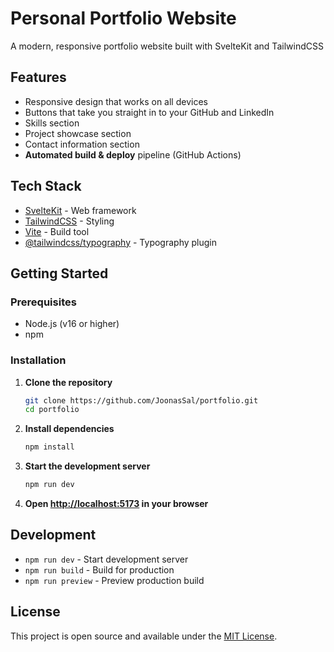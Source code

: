 # Personal Portfolio Website

A modern, responsive portfolio website built with SvelteKit and TailwindCSS

## Features

- Responsive design that works on all devices
- Buttons that take you straight in to your GitHub and LinkedIn
- Skills section
- Project showcase section
- Contact information section
- **Automated build & deploy** pipeline (GitHub Actions)

## Tech Stack

- [SvelteKit](https://kit.svelte.dev/) - Web framework
- [TailwindCSS](https://tailwindcss.com/) - Styling
- [Vite](https://vitejs.dev/) - Build tool
- [@tailwindcss/typography](https://tailwindcss.com/docs/typography-plugin) - Typography plugin

## Getting Started

### Prerequisites

- Node.js (v16 or higher)
- npm

### Installation

1. **Clone the repository**  
   ```bash
   git clone https://github.com/JoonasSal/portfolio.git
   cd portfolio

2. **Install dependencies**
   ```bash
   npm install

3. **Start the development server**
   ```bash
   npm run dev

4. **Open [http://localhost:5173](http://localhost:5173) in your browser**

## Development

- `npm run dev` - Start development server
- `npm run build` - Build for production
- `npm run preview` - Preview production build

## License

This project is open source and available under the [MIT License](LICENSE).
